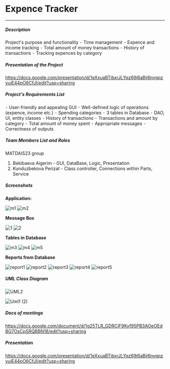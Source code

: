 # Expence Tracker
____
##### Description 
Project's purpose and functionality
 ⁃ Time management 
 ⁃ Expence and income tracking
 ⁃ Total amount of money transactions 
 ⁃ History of transactions 
 ⁃ Tracking expences by category 

##### Presentation of the Project
https://docs.google.com/presentation/d/1eXxuaBTibxrJLYqz69i6aBji6nvgpzyujE44pO6CfJI/edit?usp=sharing

##### Project's Requirements List
 ⁃ User-friendly and appealing GUI 
 ⁃ Well-defined logic of operations (expence, income etc.)
 ⁃ Spending categories 
 ⁃ 3 tables in Database
 ⁃ DAO, UI, entity classes
 ⁃ History of transactions 
 ⁃ Transactions and amount by category
 ⁃ Total amount of money spent
 ⁃ Appropriate messages 
 ⁃ Correctness of outputs

##### Team Members List and Roles
MATDAIS23 group
 1. Bekibaeva Aigerim - GUI, DataBase, Logic, Presentation
 2. Kunduzbekova Perizat - Class controller, Connections within Parts, Service

##### Screenshots
**Application:**

![m1](https://github.com/user-attachments/assets/33366cd6-00a6-481f-a260-2fad87ef6ee4)
![m2](https://github.com/user-attachments/assets/8d4c1023-20fe-4a4a-a329-a0ee9e5a845c)

**Message Box** 

![1](https://github.com/user-attachments/assets/1d8e56ea-f735-40f1-99b4-2b228ec9780a)
![2](https://github.com/user-attachments/assets/4bb37cdf-a102-4eaa-ba72-e500386a0a98)


**Tables in Database**

![m3](https://github.com/user-attachments/assets/b164c217-f846-4c9d-abd2-794a7756e2dc)
![m4](https://github.com/user-attachments/assets/375e7112-ce3c-456b-ae0f-a92680611b18)
![m5](https://github.com/user-attachments/assets/99a52f5c-6f2e-4227-be85-e4602e16a7fa)

**Reports from Database**

![report1](https://github.com/user-attachments/assets/92106966-1591-42f9-9b74-763ddba473de)
![report2](https://github.com/user-attachments/assets/10362247-4f62-4c13-8f7e-83792c85656c)
![report3](https://github.com/user-attachments/assets/44b0e901-3079-44a7-af58-388be633dd93)
![report4](https://github.com/user-attachments/assets/a29cb429-d750-4991-ac84-105cc5cb2d3c)
![report5](https://github.com/user-attachments/assets/8e11bfa0-7205-4a5f-a6e7-d80daf815bd1)



##### UML Class Diagram
![UML2](https://github.com/user-attachments/assets/1608a1a3-ba4f-48b4-a810-42ac59fd4e70)

![Uml1 (2)](https://github.com/user-attachments/assets/69cf4f33-89cc-4d74-9036-f6720c2ef611)




##### Docs of meetings 
https://docs.google.com/document/d/1g25TLR_GDRCjF9Kyf95PB3AOeOEdBG7OsCpSRQBBN18/edit?usp=sharing

##### Presentation
https://docs.google.com/presentation/d/1eXxuaBTibxrJLYqz69i6aBji6nvgpzyujE44pO6CfJI/edit?usp=sharing
